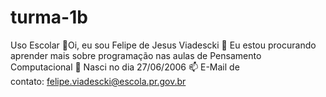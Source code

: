 # turma-1b
Uso Escolar
👋Oi, eu sou Felipe de Jesus Viadescki
👀 Eu estou procurando aprender mais sobre programação nas aulas de Pensamento Computacional
🌱 Nasci no dia 27/06/2006
📫 E-Mail de contato: felipe.viadescki@escola.pr.gov.br
